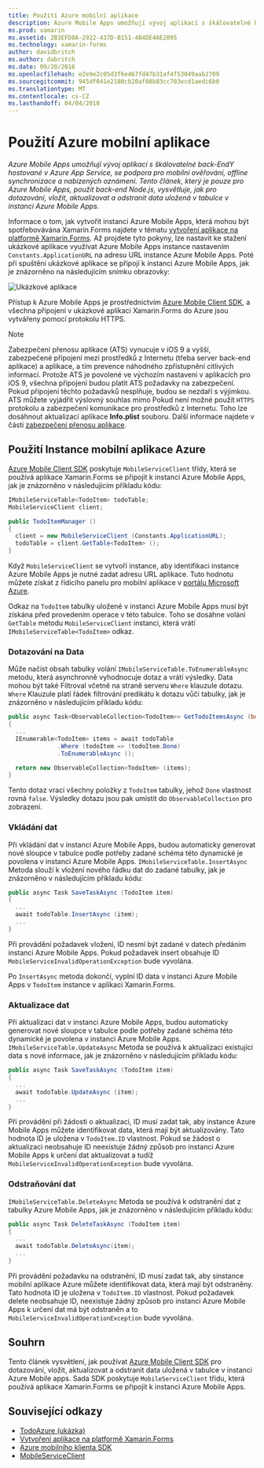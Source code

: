 ```yaml
---
title: Použití Azure mobilní aplikace
description: Azure Mobile Apps umožňují vývoj aplikací s škálovatelné back-EndY hostované v Azure App Service, se podpora pro mobilní ověřování, offline synchronizace a nabízených oznámení. Tento článek, který je pouze pro Azure Mobile Apps, použít back-end Node.js, vysvětluje, jak pro dotazování, vložit, aktualizovat a odstranit data uložená v tabulce v instanci Azure Mobile Apps.
ms.prod: xamarin
ms.assetid: 2B3EFD0A-2922-437D-B151-4B4DE46E2095
ms.technology: xamarin-forms
author: davidbritch
ms.author: dabritch
ms.date: 09/20/2016
ms.openlocfilehash: e2e9e2c05d3f6e467fd47b31af4f53049aab2709
ms.sourcegitcommit: 945df041e2180cb20af08b83cc703ecd1aedc6b0
ms.translationtype: MT
ms.contentlocale: cs-CZ
ms.lasthandoff: 04/04/2018
---
```

# <a name="consuming-an-azure-mobile-app"></a>Použití Azure mobilní aplikace

_Azure Mobile Apps umožňují vývoj aplikací s škálovatelné back-EndY hostované v Azure App Service, se podpora pro mobilní ověřování, offline synchronizace a nabízených oznámení. Tento článek, který je pouze pro Azure Mobile Apps, použít back-end Node.js, vysvětluje, jak pro dotazování, vložit, aktualizovat a odstranit data uložená v tabulce v instanci Azure Mobile Apps._

Informace o tom, jak vytvořit instanci Azure Mobile Apps, která mohou být spotřebovávána Xamarin.Forms najdete v tématu [vytvoření aplikace na platformě Xamarin.Forms](https://azure.microsoft.com/documentation/articles/app-service-mobile-xamarin-forms-get-started/). Až projdete tyto pokyny, lze nastavit ke stažení ukázkové aplikace využívat Azure Mobile Apps instance nastavením `Constants.ApplicationURL` na adresu URL instance Azure Mobile Apps. Poté při spuštění ukázkové aplikace se připojí k instanci Azure Mobile Apps, jak je znázorněno na následujícím snímku obrazovky:

![](azure-images/portal.png "Ukázkové aplikace")

Přístup k Azure Mobile Apps je prostřednictvím [Azure Mobile Client SDK](https://www.nuget.org/packages/Microsoft.Azure.Mobile.Client/), a všechna připojení v ukázkové aplikaci Xamarin.Forms do Azure jsou vytvářeny pomocí protokolu HTTPS.

> [!NOTE]
> Zabezpečení přenosu aplikace (ATS) vynucuje v iOS 9 a vyšší, zabezpečené připojení mezi prostředků z Internetu (třeba server back-end aplikace) a aplikace, a tím prevence náhodného zpřístupnění citlivých informací. Protože ATS je povolené ve výchozím nastavení v aplikacích pro iOS 9, všechna připojení budou platit ATS požadavky na zabezpečení. Pokud připojení těchto požadavků nesplňuje, budou se nezdaří s výjimkou.
> ATS můžete vyjádřit výslovný souhlas mimo Pokud není možné použít `HTTPS` protokolu a zabezpečení komunikace pro prostředků z Internetu. Toho lze dosáhnout aktualizací aplikace **Info.plist** souboru. Další informace najdete v části [zabezpečení přenosu aplikace](~/ios/app-fundamentals/ats.md).

## <a name="consuming-an-azure-mobile-app-instance"></a>Použití Instance mobilní aplikace Azure

[Azure Mobile Client SDK](https://www.nuget.org/packages/Microsoft.Azure.Mobile.Client/) poskytuje `MobileServiceClient` třídy, která se používá aplikace Xamarin.Forms se připojit k instanci Azure Mobile Apps, jak je znázorněno v následujícím příkladu kódu:

```csharp
IMobileServiceTable<TodoItem> todoTable;
MobileServiceClient client;

public TodoItemManager ()
{
  client = new MobileServiceClient (Constants.ApplicationURL);
  todoTable = client.GetTable<TodoItem> ();
}
```

Když `MobileServiceClient` se vytvoří instance, aby identifikaci instance Azure Mobile Apps je nutné zadat adresu URL aplikace. Tuto hodnotu můžete získat z řídicího panelu pro mobilní aplikace v [portálu Microsoft Azure](https://portal.azure.com/).

Odkaz na `TodoItem` tabulky uložené v instanci Azure Mobile Apps musí být získána před provedením operace v této tabulce. Toho se dosáhne volání `GetTable` metodu `MobileServiceClient` instanci, která vrátí `IMobileServiceTable<TodoItem>` odkaz.

### <a name="querying-data"></a>Dotazování na Data

Může načíst obsah tabulky volání `IMobileServiceTable.ToEnumerableAsync` metodu, která asynchronně vyhodnocuje dotaz a vrátí výsledky. Data mohou být také Filtroval včetně na straně serveru `Where` klauzule dotazu. `Where` Klauzule platí řádek filtrování predikátu k dotazu vůči tabulky, jak je znázorněno v následujícím příkladu kódu:

```csharp
public async Task<ObservableCollection<TodoItem>> GetTodoItemsAsync (bool syncItems = false)
{
  ...
  IEnumerable<TodoItem> items = await todoTable
              .Where (todoItem => !todoItem.Done)
              .ToEnumerableAsync ();

  return new ObservableCollection<TodoItem> (items);
}
```

Tento dotaz vrací všechny položky z `TodoItem` tabulky, jehož `Done` vlastnost rovná `false`. Výsledky dotazu jsou pak umístit do `ObservableCollection` pro zobrazení.

### <a name="inserting-data"></a>Vkládání dat

Při vkládání dat v instanci Azure Mobile Apps, budou automaticky generovat nové sloupce v tabulce podle potřeby zadané schéma této dynamické je povolena v instanci Azure Mobile Apps. `IMobileServiceTable.InsertAsync` Metoda slouží k vložení nového řádku dat do zadané tabulky, jak je znázorněno v následujícím příkladu kódu:

```csharp
public async Task SaveTaskAsync (TodoItem item)
{
  ...
  await todoTable.InsertAsync (item);
  ...
}
```

Při provádění požadavek vložení, ID nesmí být zadané v datech předáním instanci Azure Mobile Apps. Pokud požadavek insert obsahuje ID `MobileServiceInvalidOperationException` bude vyvolána.

Po `InsertAsync` metoda dokončí, vyplní ID data v instanci Azure Mobile Apps v `TodoItem` instance v aplikaci Xamarin.Forms.

### <a name="updating-data"></a>Aktualizace dat

Při aktualizaci dat v instanci Azure Mobile Apps, budou automaticky generovat nové sloupce v tabulce podle potřeby zadané schéma této dynamické je povolena v instanci Azure Mobile Apps. `IMobileServiceTable.UpdateAsync` Metoda se používá k aktualizaci existující data s nové informace, jak je znázorněno v následujícím příkladu kódu:

```csharp
public async Task SaveTaskAsync (TodoItem item)
{
  ...
  await todoTable.UpdateAsync (item);
  ...
}
```

Při provádění při žádosti o aktualizaci, ID musí zadat tak, aby instance Azure Mobile Apps můžete identifikovat data, která mají být aktualizovány. Tato hodnota ID je uložena v `TodoItem.ID` vlastnost. Pokud se žádost o aktualizaci neobsahuje ID neexistuje žádný způsob pro instanci Azure Mobile Apps k určení dat aktualizovat a tudíž `MobileServiceInvalidOperationException` bude vyvolána.

### <a name="deleting-data"></a>Odstraňování dat

`IMobileServiceTable.DeleteAsync` Metoda se používá k odstranění dat z tabulky Azure Mobile Apps, jak je znázorněno v následujícím příkladu kódu:

```csharp
public async Task DeleteTaskAsync (TodoItem item)
{
  ...
  await todoTable.DeleteAsync(item);
  ...
}
```

Při provádění požadavku na odstranění, ID musí zadat tak, aby sinstance mobilní aplikace Azure můžete identifikovat data, která mají být odstraněny. Tato hodnota ID je uložena v `TodoItem.ID` vlastnost. Pokud požadavek delete neobsahuje ID, neexistuje žádný způsob pro instanci Azure Mobile Apps k určení dat má být odstraněn a to `MobileServiceInvalidOperationException` bude vyvolána.

## <a name="summary"></a>Souhrn

Tento článek vysvětlení, jak používat [Azure Mobile Client SDK](https://www.nuget.org/packages/Microsoft.Azure.Mobile.Client/) pro dotazování, vložit, aktualizovat a odstranit data uložená v tabulce v instanci Azure Mobile apps. Sada SDK poskytuje `MobileServiceClient` třídu, která používá aplikace Xamarin.Forms se připojit k instanci Azure Mobile Apps.


## <a name="related-links"></a>Související odkazy

- [TodoAzure (ukázka)](https://developer.xamarin.com/samples/xamarin-forms/WebServices/TodoAzure/)
- [Vytvoření aplikace na platformě Xamarin.Forms](https://azure.microsoft.com/documentation/articles/app-service-mobile-xamarin-forms-get-started/)
- [Azure mobilního klienta SDK](https://www.nuget.org/packages/Microsoft.Azure.Mobile.Client/)
- [MobileServiceClient](https://msdn.microsoft.com/library/azure/microsoft.windowsazure.mobileservices.mobileserviceclient(v=azure.10).aspx)

